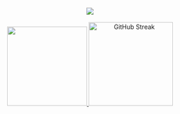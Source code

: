 <br/>

<div align="center">
  <a href="https://github.com/amandaharlin">
    <img src="https://skillicons.dev/icons?i=html,css,javascript,typescript,react,prisma,aws,apollo,graphql,tailwindcss&theme=dark" />
  </a>
</div>

<br/>

<div align="center">
  <a href="https://github.com/the-simian">
    <picture>
      <source height="190em" media="(prefers-color-scheme: dark)" srcset="https://github-readme-stats.vercel.app/api/top-langs/?username=amandaharlin&layout=compact&langs_count=6&theme=dracula">
	    <img height="180em" src="https://github-readme-stats.vercel.app/api/top-langs/?username=amandaharlin&layout=compact&langs_count=6&theme=dracula"/>
    </picture>
  </a>
  <a href="https://git.io/streak-stats">
     <img src="https://streak-stats.demolab.com?user=amandaharlin&theme=dracula" alt="GitHub Streak" height="190em"/>
  </a>
</div>

<br/>
